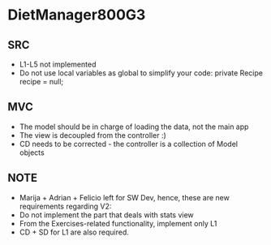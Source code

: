 # DietManager800G3



## SRC

- L1-L5 not implemented
- Do not use local variables as global to simplify your code:     private Recipe recipe = null;

## MVC

- The model should be in charge of loading the data, not the main app
- The view is decoupled from the controller :)
- CD needs to be corrected - the controller is a collection of Model objects

## NOTE

- Marija + Adrian + Felicio left for SW Dev, hence, these are new requirements regarding V2:
- Do not implement the part that deals with stats view
- From the Exercises-related functionality, implement only L1
- CD + SD for L1 are also required.